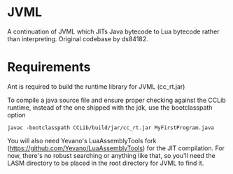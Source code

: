JVML
====

A continuation of JVML which JITs Java bytecode to Lua bytecode rather than interpreting. Original codebase by ds84182.


Requirements
====

Ant is required to build the runtime library for JVML (cc_rt.jar)

To compile a java source file and ensure proper checking against the CCLib runtime, instead of the one shipped with the jdk, use the bootclasspath option

```
javac -bootclasspath CCLib/build/jar/cc_rt.jar MyFirstProgram.java
```

You will also need Yevano's LuaAssemblyTools fork (https://github.com/Yevano/LuaAssemblyTools) for the JIT compilation. For now, there's no robust searching or anything like that, so you'll need the LASM directory to be placed in the root directory for JVML to find it.
